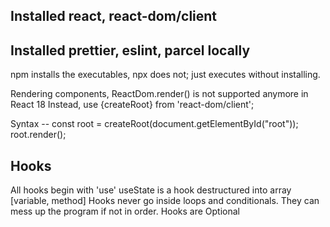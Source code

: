 ## Installed react, react-dom/client

## Installed prettier, eslint, parcel locally

npm installs the executables, npx does not; just executes without installing.

Rendering components, ReactDom.render() is not supported anymore in React 18
Instead, use {createRoot} from 'react-dom/client';

Syntax --
const root = createRoot(document.getElementById("root"));
root.render(<App />);

## Hooks

All hooks begin with 'use'
useState is a hook destructured into array [variable, method]
Hooks never go inside loops and conditionals. They can mess up the program if not in order.
Hooks are Optional
